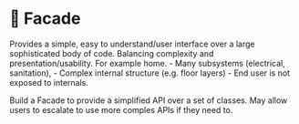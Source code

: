 # 📏 Facade
Provides a simple, easy to understand/user interface over a large sophisticated body of code.
Balancing complexity and presentation/usability. For example home.
    - Many subsystems (electrical, sanitation),
    - Complex internal structure (e.g. floor layers)
    - End user is not exposed to internals.

Build a Facade to provide a simplified API over a set of classes. May allow users to escalate to use more comples APIs if they need to. 